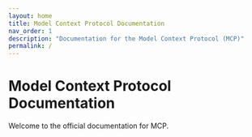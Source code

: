 ```yaml
---
layout: home
title: Model Context Protocol Documentation
nav_order: 1
description: "Documentation for the Model Context Protocol (MCP)"
permalink: /
---
```


# Model Context Protocol Documentation

Welcome to the official documentation for MCP.
